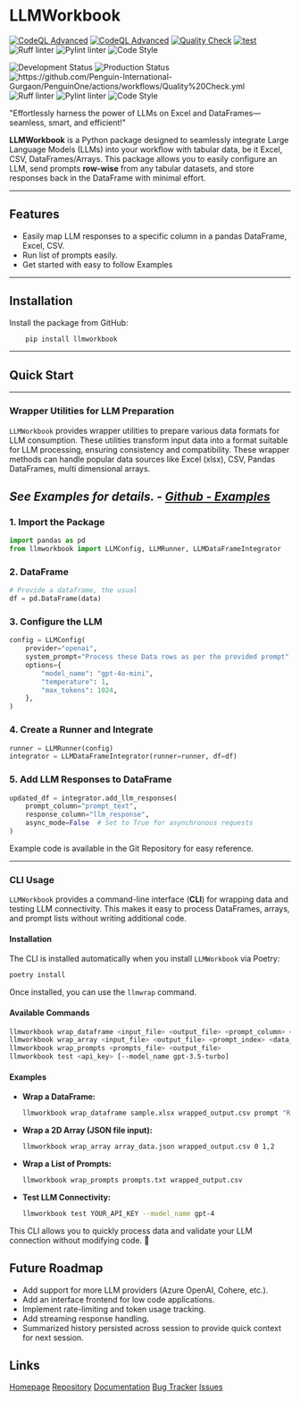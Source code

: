 # **LLMWorkbook**

[![CodeQL Advanced](https://github.com/aryadhruv/LLMWorkbook/actions/workflows/codeql.yml/badge.svg)](https://github.com/aryadhruv/LLMWorkbook/actions/workflows/codeql.yml)
[![CodeQL Advanced](https://github.com/aryadhruv/LLMWorkbook/actions/workflows/codeql.yml/badge.svg)](https://github.com/aryadhruv/LLMWorkbook/actions/workflows/codeql.yml)
[![Quality Check](https://github.com/aryadhruv/LLMWorkbook/actions/workflows/Quality%20Check.yml/badge.svg)](https://github.com/aryadhruv/LLMWorkbook/actions/workflows/Quality%20Check.yml)
[![test](https://github.com/aryadhruv/LLMWorkbook/actions/workflows/test.yml/badge.svg)](https://github.com/aryadhruv/LLMWorkbook/actions/workflows/test.yml)
<img src="https://img.shields.io/endpoint?url=https://raw.githubusercontent.com/astral-sh/ruff/main/assets/badge/v2.json" alt="Ruff linter" href="https://github.com/astral-sh/ruff" />
<img src="https://img.shields.io/badge/linting-pylint-yellowgreen" alt="Pylint linter" href="https://github.com/pylint-dev/pylint" />  <img src="https://img.shields.io/badge/code%20style-black-000000.svg" alt="Code Style" href="https://github.com/ambv/black" />


<p>
   <img src="https://github.com/Penguin-International-Gurgaon/PenguinOne/actions/workflows/Development%20Deployment.yml/badge.svg" alt="Development Status" />
   <img src="https://github.com/Penguin-International-Gurgaon/PenguinOne/actions/workflows/Production%20Deveployment.yml/badge.svg" alt="Production Status" />

   <img src="https://github.com/Penguin-International-Gurgaon/PenguinOne/actions/workflows/Quality%20Check.yml/badge.svg" alt="https://github.com/Penguin-International-Gurgaon/PenguinOne/actions/workflows/Quality%20Check.yml" />

   <img src="https://img.shields.io/endpoint?url=https://raw.githubusercontent.com/astral-sh/ruff/main/assets/badge/v2.json" alt="Ruff linter" href="https://github.com/astral-sh/ruff" />

   <img src="https://img.shields.io/badge/linting-pylint-yellowgreen" alt="Pylint linter" href="https://github.com/pylint-dev/pylint" />  

   <img src="https://img.shields.io/badge/code%20style-black-000000.svg" alt="Code Style" href="https://github.com/ambv/black" />


</p>



"Effortlessly harness the power of LLMs on Excel and DataFrames—seamless, smart, and efficient!"

**LLMWorkbook** is a Python package designed to seamlessly integrate Large Language Models (LLMs) into your workflow with tabular data, be it Excel, CSV, DataFrames/Arrays. This package allows you to easily configure an LLM, send prompts **row-wise** from any tabular datasets, and store responses back in the DataFrame with minimal effort.

---

## **Features**
- Easily map LLM responses to a specific column in a pandas DataFrame, Excel, CSV.
- Run list of prompts easily.
- Get started with easy to follow Examples

---

## **Installation**

Install the package from GitHub:

```bash
    pip install llmworkbook
```

---

## **Quick Start**

---

### **Wrapper Utilities for LLM Preparation**

`LLMWorkbook` provides wrapper utilities to prepare various data formats for LLM consumption. These utilities transform input data into a format suitable for LLM processing, ensuring consistency and compatibility.
These wrapper methods can handle popular data sources like Excel (xlsx), CSV, Pandas DataFrames, multi dimensional arrays.

*See Examples for details. - [Github - Examples](https://github.com/aryadhruv/LLMWorkbook/tree/main/Examples)*
---

### **1. Import the Package**

```python
import pandas as pd
from llmworkbook import LLMConfig, LLMRunner, LLMDataFrameIntegrator
```

### **2. DataFrame**

```python
# Provide a dataframe, the usual
df = pd.DataFrame(data)
```

### **3. Configure the LLM**

```python
config = LLMConfig(
    provider="openai",
    system_prompt="Process these Data rows as per the provided prompt",
    options={
        "model_name": "gpt-4o-mini",
        "temperature": 1,
        "max_tokens": 1024,
    },
)
```

### **4. Create a Runner and Integrate**

```python
runner = LLMRunner(config)
integrator = LLMDataFrameIntegrator(runner=runner, df=df)
```

### **5. Add LLM Responses to DataFrame**

```python
updated_df = integrator.add_llm_responses(
    prompt_column="prompt_text",
    response_column="llm_response",
    async_mode=False  # Set to True for asynchronous requests
)

```

Example code is available in the Git Repository for easy reference.

---

### **CLI Usage**

`LLMWorkbook` provides a command-line interface (**CLI**) for wrapping data and testing LLM connectivity. This makes it easy to process DataFrames, arrays, and prompt lists without writing additional code.

#### **Installation**
The CLI is installed automatically when you install `LLMWorkbook` via Poetry:

```bash
poetry install
```

Once installed, you can use the `llmwrap` command.

#### **Available Commands**
```bash
llmworkbook wrap_dataframe <input_file> <output_file> <prompt_column> <data_columns>
llmworkbook wrap_array <input_file> <output_file> <prompt_index> <data_indices>
llmworkbook wrap_prompts <prompts_file> <output_file>
llmworkbook test <api_key> [--model_name gpt-3.5-turbo]
```

#### **Examples**
- **Wrap a DataFrame:**
  ```bash
  llmworkbook wrap_dataframe sample.xlsx wrapped_output.csv prompt "Reviews,Language"
  ```

- **Wrap a 2D Array (JSON file input):**
  ```bash
  llmworkbook wrap_array array_data.json wrapped_output.csv 0 1,2
  ```

- **Wrap a List of Prompts:**
  ```bash
  llmworkbook wrap_prompts prompts.txt wrapped_output.csv
  ```

- **Test LLM Connectivity:**
  ```bash
  llmworkbook test YOUR_API_KEY --model_name gpt-4
  ```

This CLI allows you to quickly process data and validate your LLM connection without modifying code. 🚀

## **Future Roadmap**

- Add support for more LLM providers (Azure OpenAI, Cohere, etc.).
- Add an interface frontend for low code applications.
- Implement rate-limiting and token usage tracking.
- Add streaming response handling.
- Summarized history persisted across session to provide quick context for next session.


## **Links**

[Homepage](https://github.com/aryadhruv/LLMWorkbook)
[Repository](https://github.com/aryadhruv/LLMWorkbook)
[Documentation](https://github.com/aryadhruv/LLMWorkbook)
[Bug Tracker](https://github.com/aryadhruv/LLMWorkbook/issues)
[Issues](https://github.com/aryadhruv/LLMWorkbook/issues)

